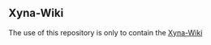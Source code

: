 ## Xyna-Wiki
The use of this repository is only to contain the [Xyna-Wiki](https://github.com/Xyna-Factory/xyna/wiki)
